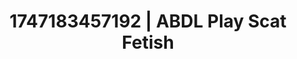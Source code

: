 ---
categories:
- Vocal tease
- Thigh worship
- Erotic dream roleplay
- Smudged makeup
- Erotic hair pulling
image: /assets/images/1747183457192.jpg
layout: post
seo:
  description: Featured content with sensual ABDL Play, Scat Fetish. HD images available.
  keywords: ABDL Play, Scat Fetish
  og_image: /assets/images/1747183457192.jpg
  schema_type: VisualArtwork
tags:
- ABDL Play
- '#1747183457192'
- Scat Fetish
title: 1747183457192 | ABDL Play Scat Fetish
---